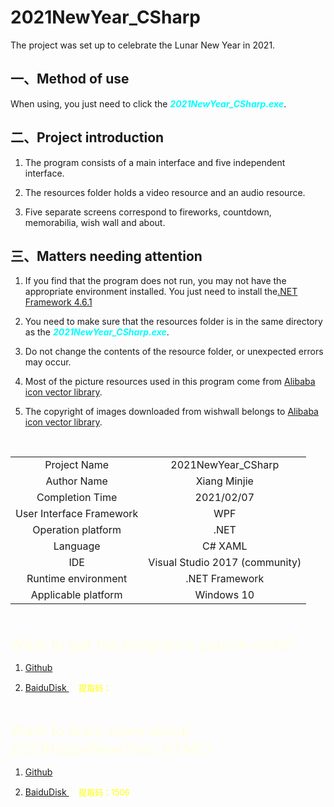 # 2021NewYear_CSharp
The project was set up to celebrate the Lunar New Year in 2021.
## 一、Method of use
When using, you just need to click the ***<font color=#00ffff>2021NewYear_CSharp.exe</font>***.
## 二、Project introduction <br/>
1. The program consists of a main interface and five independent interface.  

2. The resources folder holds a video resource and an audio resource.  

3. Five separate screens correspond to fireworks, countdown, memorabilia, wish wall and about.

## 三、Matters needing attention  

1. If you find that the program does not run, you may not have the appropriate environment installed. You just need to install the<a href="https://dotnet.microsoft.com/download/dotnet-framework/net461" target="_blank">.NET Framework 4.6.1 </a>

2. You need to make sure that the resources folder is in the same directory as the ***<font color=#00ffff>2021NewYear_CSharp.exe</font>***.  

3. Do not change the contents of the resource folder, or unexpected errors may occur.  

4. Most of the picture resources used in this program come from <a href= "https://www.iconfont.cn/" target="_blank">Alibaba icon vector library</a>.  

5. The copyright of images downloaded from wishwall belongs to <a href= "https://www.iconfont.cn/" target="_blank">Alibaba icon vector library</a>.  

<br/>

|        |        |
|  :----:  | :----:|
| Project Name  | 2021NewYear_CSharp |
| Author Name  | Xiang Minjie |
| Completion Time | 2021/02/07 |
|User Interface Framework|WPF|
|Operation platform|.NET|
| Language| C# XAML |
| IDE| Visual Studio 2017 (community)|
|Runtime environment|.NET Framework|
| Applicable platform| Windows 10|

<br/>
<br/>
<font size=5px color=lightyellow>Want to get the program's source code?</font>  


1.  <a href="https://github.com/Xiang-M-J/2021HappyNewYear/tree/master/%E4%BD%BF%E7%94%A8%E7%B4%A0%E6%9D%90" target="_blank"> Github </a>  

2.  <a href="https://pan.baidu.com/s/15D5iGuZZgDQOC9MHZRuS6w" target="_blank"> BaiduDisk </a> &nbsp; &nbsp;
<font color=yellow size=2px>  提取码： </font>

<br/>  

<font size=5px color=lightyellow>Want to learn more about 2021HappyNewYear_HTML?</font>  

1.  <a href="https://github.com/Xiang-M-J/2021HappyNewYear/tree/master/%E4%BD%BF%E7%94%A8%E7%B4%A0%E6%9D%90" target="_blank"> Github </a>  

2.  <a href="https://pan.baidu.com/s/15D5iGuZZgDQOC9MHZRuS6w" target="_blank"> BaiduDisk </a> &nbsp; &nbsp;
<font color=yellow size=2px>  提取码：1506 </font>
